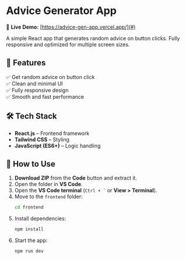 # **Advice Generator App**  
🔗 **Live Demo:** [https://advice-gen-app.vercel.app/](#)  

A simple React app that generates random advice on button clicks. Fully responsive and optimized for multiple screen sizes.  

## 🚀 **Features**  
✅ Get random advice on button click  
✅ Clean and minimal UI  
✅ Fully responsive design  
✅ Smooth and fast performance  

## 🛠 **Tech Stack**  
- **React.js** – Frontend framework  
- **Tailwind CSS** – Styling  
- **JavaScript (ES6+)** – Logic handling  

## 📌 **How to Use**  
1. **Download ZIP** from the **Code** button and extract it.  
2. Open the folder in **VS Code**.  
3. Open the **VS Code terminal** (`` Ctrl + ` `` or **View > Terminal**).  
4. Move to the `frontend` folder:  
   ```bash
   cd frontend
   ```  
5. Install dependencies:  
   ```bash
   npm install
   ```
6. Start the app:  
   ```bash
   npm run dev
   ```  
